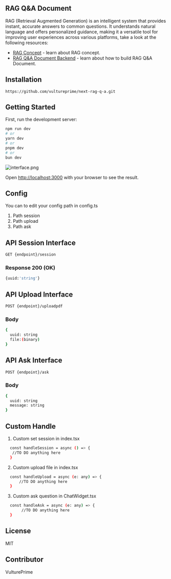 ## RAG Q&A Document

RAG (Retrieval Augmented Generation) is an intelligent system that provides instant, accurate answers to common questions. It understands natural language and offers personalized guidance, making it a versatile tool for improving user experiences across various platforms, take a look at the following resources:

- [RAG Concept](https://www.vultureprime.com/blogs/rag-internal-knowledge) - learn about RAG concept.
- [RAG Q&A Document Backend](https://github.com/vultureprime/deploy-ai-model/tree/main/paperspace-example/openai-langchain-basic-RAG) - learn about how to build RAG Q&A Document.

## Installation

```
https://github.com/vultureprime/next-rag-q-a.git
```

## Getting Started

First, run the development server:

```bash
npm run dev
# or
yarn dev
# or
pnpm dev
# or
bun dev
```

![interface.png](https://github.com/vultureprime/ai-web-interface/blob/main/next-rag-faqs/image/interface.png)

Open [http://localhost:3000](http://localhost:3000) with your browser to see the result.

## Config

You can to edit your config path in config.ts

1. Path session
2. Path upload
3. Path ask

## API Session Interface

```bash
GET {endpoint}/session
```

### Response 200 (OK)

```bash
{uuid:'string'}
```

## API Upload Interface

```bash
POST {endpoint}/uploadpdf
```

### Body

```bash
{
  uuid: string
  file:(binary)
}
```

## API Ask Interface

```bash
POST {endpoint}/ask
```

### Body

```bash
{
  uuid: string
  message: string
}
```

## Custom Handle

1. Custom set session in index.tsx

```bash
  const handleSession = async () => {
   //TO DO anything here
  }
```

2. Custom upload file in index.tsx

```bash
  const handleUpload = async (e: any) => {
      //TO DO anything here
  }
```

3. Custom ask question in ChatWidget.tsx

```bash
  const handleAsk = async (e: any) => {
       //TO DO anything here
  }
```

## License

MIT

## Contributor

VulturePrime
